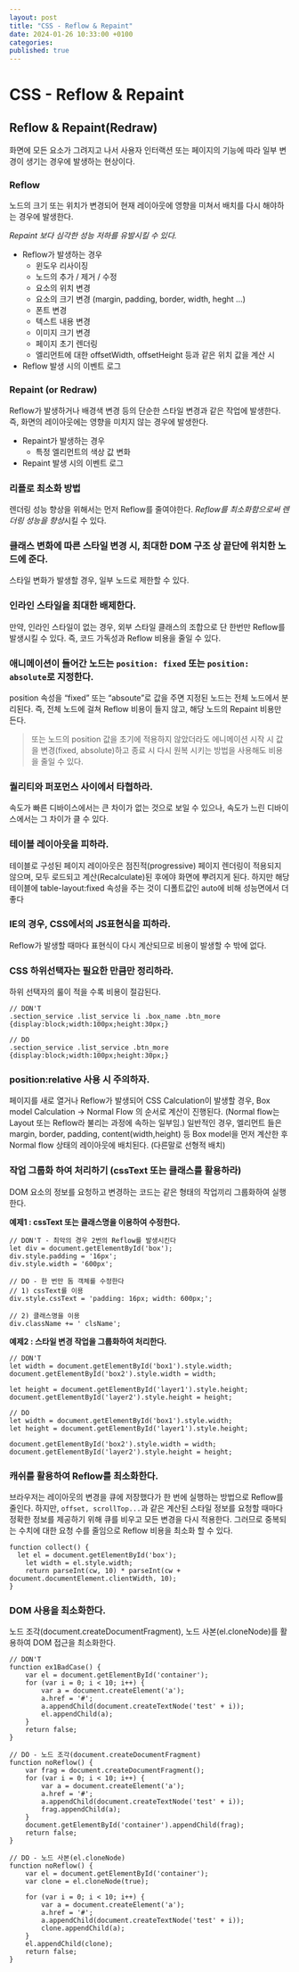 ```yaml
---
layout: post
title: "CSS - Reflow & Repaint"
date: 2024-01-26 10:33:00 +0100
categories:
published: true
---
```


# CSS - Reflow & Repaint

## **Reflow & Repaint(Redraw)**

화면에 모든 요소가 그려지고 나서 사용자 인터랙션 또는 페이지의 기능에 따라 일부 변경이 생기는 경우에 발생하는 현상이다.

### **Reflow**

노드의 크기 또는 위치가 변경되어 현재 레이아웃에 영향을 미쳐서 배치를 다시 해야하는 경우에 발생한다.

_Repaint 보다 심각한 성능 저하를 유발시킬 수 있다._

- Reflow가 발생하는 경우
  - 윈도우 리사이징
  - 노드의 추가 / 제거 / 수정
  - 요소의 위치 변경
  - 요소의 크기 변경 (margin, padding, border, width, heght …)
  - 폰트 변경
  - 텍스트 내용 변경
  - 이미지 크기 변경
  - 페이지 초기 렌더링
  - 엘리먼트에 대한 offsetWidth, offsetHeight 등과 같은 위치 값을 계산 시
- Reflow 발생 시의 이벤트 로그

### **Repaint (or Redraw)**

Reflow가 발생하거나 배경색 변경 등의 단순한 스타일 변경과 같은 작업에 발생한다. 즉, 화면의 레이아웃에는 영향을 미치지 않는 경우에 발생한다.

- Repaint가 발생하는 경우
  - 특정 엘리먼트의 색상 값 변화
- Repaint 발생 시의 이벤트 로그

### **리플로 최소화 방법**

렌더링 성능 향상을 위해서는 먼저 Reflow를 줄여야한다. *Reflow를 최소화함으로써 렌더링 성능을 향상*시킬 수 있다.

### **클래스 변화에 따른 스타일 변경 시, 최대한 DOM 구조 상 끝단에 위치한 노드에 준다.**

스타일 변화가 발생할 경우, 일부 노드로 제한할 수 있다.

### **인라인 스타일을 최대한 배제한다.**

만약, 인라인 스타일이 없는 경우, 외부 스타일 클래스의 조합으로 단 한번만 Reflow를 발생시킬 수 있다. 즉, 코드 가독성과 Reflow 비용을 줄일 수 있다.

### **애니메이션이 들어간 노드는** `position: fixed` **또는** `position: absolute`**로 지정한다.**

position 속성을 “fixed” 또는 “absoute”로 값을 주면 지정된 노드는 전체 노드에서 분리된다. 즉, 전체 노드에 걸쳐 Reflow 비용이 들지 않고, 해당 노드의 Repaint 비용만 든다.

> 또는 노드의 position 값을 초기에 적용하지 않았더라도 에니메이션 시작 시 값을 변경(fixed, absolute)하고 종료 시 다시 원복 시키는 방법을 사용해도 비용을 줄일 수 있다.

### **퀄리티와 퍼포먼스 사이에서 타협하라.**

속도가 빠른 디바이스에서는 큰 차이가 없는 것으로 보일 수 있으나, 속도가 느린 디바이스에서는 그 차이가 클 수 있다.

### **테이블 레이아웃을 피하라.**

테이블로 구성된 페이지 레이아웃은 점진적(progressive) 페이지 렌더링이 적용되지 않으며, 모두 로드되고 계산(Recalculate)된 후에야 화면에 뿌려지게 된다. 하지만 해당 테이블에 table-layout:fixed 속성을 주는 것이 디폴트값인 auto에 비해 성능면에서 더 좋다

### **IE의 경우, CSS에서의 JS표현식을 피하라.**

Reflow가 발생할 때마다 표현식이 다시 계산되므로 비용이 발생할 수 밖에 없다.

### **CSS 하위선택자는 필요한 만큼만 정리하라.**

하위 선택자의 룰이 적을 수록 비용이 절감된다.

```
// DON'T
.section_service .list_service li .box_name .btn_more
{display:block;width:100px;height:30px;}

// DO
.section_service .list_service .btn_more
{display:block;width:100px;height:30px;}
```

### **position:relative 사용 시 주의하자.**

페이지를 새로 열거나 Reflow가 발생되어 CSS Calculation이 발생할 경우, Box model Calculation → Normal Flow 의 순서로 계산이 진행된다. (Normal flow는 Layout 또는 Reflow라 불리는 과정에 속하는 일부임.) 일반적인 경우, 엘리먼트 들은 margin, border, padding, content(width,height) 등 Box model을 먼저 계산한 후 Normal flow 상태의 레이아웃에 배치된다. (다른말로 선형적 배치)

### **작업 그룹화 하여 처리하기 (cssText 또는 클래스를 활용하라)**

DOM 요소의 정보를 요청하고 변경하는 코드는 같은 형태의 작업끼리 그룹화하여 실행한다.

**예제1 : cssText 또는 클래스명을 이용하여 수정한다.**

```
// DON'T - 최악의 경우 2번의 Reflow를 발생시킨다
let div = document.getElementById('box');
div.style.padding = '16px';
div.style.width = '600px';

// DO - 한 번만 돔 객체를 수정한다
// 1) cssText를 이용
div.style.cssText = 'padding: 16px; width: 600px;';

// 2) 클래스명을 이용
div.className += ' clsName';
```

**예제2 : 스타일 변경 작업을 그룹화하여 처리한다.**

```
// DON'T
let width = document.getElementById('box1').style.width;
document.getElementById('box2').style.width = width;

let height = document.getElementById('layer1').style.height;
document.getElementById('layer2').style.height = height;

// DO
let width = document.getElementById('box1').style.width;
let height = document.getElementById('layer1').style.height;

document.getElementById('box2').style.width = width;
document.getElementById('layer2').style.height = height;
```

### **캐쉬를 활용하여 Reflow를 최소화한다.**

브라우저는 레이아웃의 변경을 큐에 저장했다가 한 번에 실행하는 방법으로 Reflow를 줄인다. 하지만, `offset, scrollTop...`과 같은 계산된 스타일 정보를 요청할 때마다 정확한 정보를 제공하기 위해 큐를 비우고 모든 변경을 다시 적용한다. 그러므로 중복되는 수치에 대한 요청 수를 줄임으로 Reflow 비용을 최소화 할 수 있다.

```
function collect() {
  let el = document.getElementById('box');
    let width = el.style.width;
    return parseInt(cw, 10) * parseInt(cw + document.documentElement.clientWidth, 10);
}
```

### **DOM 사용을 최소화한다.**

노드 조각(document.createDocumentFragment), 노드 사본(el.cloneNode)를 활용하여 DOM 접근을 최소화한다.

```
// DON'T
function ex1BadCase() {
    var el = document.getElementById('container');
    for (var i = 0; i < 10; i++) {
        var a = document.createElement('a');
        a.href = '#';
        a.appendChild(document.createTextNode('test' + i));
        el.appendChild(a);
    }
    return false;
}

// DO - 노드 조각(document.createDocumentFragment)
function noReflow() {
    var frag = document.createDocumentFragment();
    for (var i = 0; i < 10; i++) {
        var a = document.createElement('a');
        a.href = '#';
        a.appendChild(document.createTextNode('test' + i));
        frag.appendChild(a);
    }
    document.getElementById('container').appendChild(frag);
    return false;
}

// DO - 노드 사본(el.cloneNode)
function noReflow() {
    var el = document.getElementById('container');
    var clone = el.cloneNode(true);

    for (var i = 0; i < 10; i++) {
        var a = document.createElement('a');
        a.href = '#';
        a.appendChild(document.createTextNode('test' + i));
        clone.appendChild(a);
    }
    el.appendChild(clone);
    return false;
}
```
